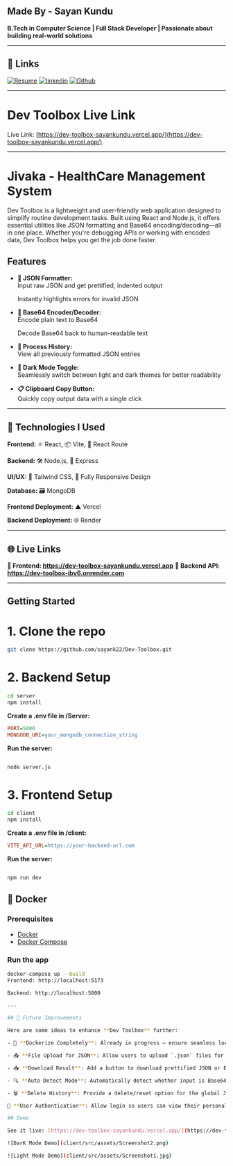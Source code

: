 ## Made By - Sayan Kundu

**B.Tech in Computer Science | Full Stack Developer | Passionate about building real-world solutions**

---

## 🔗 Links
[![Resume](https://img.shields.io/badge/View_Reasume-000?style=for-the-badge&logo=ko-fi&logoColor=white)](https://drive.google.com/file/d/1Mhn6U396WW0DiciBdBbsP2eJP5P9CSg4/view?usp=drive_link)
[![linkedin](https://img.shields.io/badge/linkedin-0A66C2?style=for-the-badge&logo=linkedin&logoColor=white)](https://www.linkedin.com/in/sayan-kundu-70b5442b6/)
[![Github](https://img.shields.io/badge/github-1DA1F2?style=for-the-badge&logo=twitter&logoColor=white)](https://github.com/sayank22)

---

# Dev Toolbox Live Link

Live Link: [https://dev-toolbox-sayankundu.vercel.app/](https://dev-toolbox-sayankundu.vercel.app/)

---

# Jivaka - HealthCare Management System

Dev Toolbox is a lightweight and user-friendly web application designed to simplify routine development tasks. Built using React and Node.js, it offers essential utilities like JSON formatting and Base64 encoding/decoding—all in one place. Whether you're debugging APIs or working with encoded data, Dev Toolbox helps you get the job done faster.

## Features

- **🔧 JSON Formatter:**  
  Input raw JSON and get prettified, indented output

  Instantly highlights errors for invalid JSON

- **🔐 Base64 Encoder/Decoder:**  
  Encode plain text to Base64

  Decode Base64 back to human-readable text

- **🧠 Process History:**  
  View all previously formatted JSON entries

- **🌙 Dark Mode Toggle:**  
  Seamlessly switch between light and dark themes for better readability

- **📋 Clipboard Copy Button:**  
  Quickly copy output data with a single click


---

## 🚀 Technologies I Used

**Frontend:**
 ⚛️ React, 📦 Vite, 📍 React Route

**Backend:**
 🛠️ Node.js, 🚀 Express

**UI/UX:** 
🎨 Tailwind CSS, 📱 Fully Responsive Design

**Database:** 
🗃️ MongoDB

**Frontend Deployment:**
 ▲ Vercel

**Backend Deployment:**
 🌐 Render

---

## 🌐 Live Links

**🔗 Frontend: https://dev-toolbox-sayankundu.vercel.app**
**🔗 Backend API: https://dev-toolbox-ibv6.onrender.com**

---


## Getting Started

# 1. Clone the repo
   ```bash
   git clone https://github.com/sayank22/Dev-Toolbox.git
   ```

# 2. Backend Setup
   ```bash
  cd server
npm install

   ```
**Create a .env file in /Server:**
```ini
PORT=5000
MONGODB_URI=your_mongodb_connection_string

```
**Run the server:**
```bash

node server.js

```

# 3. Frontend Setup
   ```bash
  cd client
npm install

   ```
**Create a .env file in /client:**
```ini
VITE_API_URL=https://your-backend-url.com

```
**Run the server:**
```bash

npm run dev

```

## 🐳 Docker 

### Prerequisites
- [Docker](https://www.docker.com/)
- [Docker Compose](https://docs.docker.com/compose/)

### Run the app

```bash
docker-compose up --build
Frontend: http://localhost:5173

Backend: http://localhost:5000

---

## 🚀 Future Improvements

Here are some ideas to enhance **Dev Toolbox** further:

- 🐳 **Dockerize Completely**: Already in progress — ensure seamless local setup using Docker Compose for both frontend and backend.

- 📤 **File Upload for JSON**: Allow users to upload `.json` files for formatting instead of pasting text manually.

- 📥 **Download Result**: Add a button to download prettified JSON or Base64 output as `.txt` or `.json` files.

- 🔍 **Auto Detect Mode**: Automatically detect whether input is Base64 or plain text and switch between encode/decode modes accordingly.

- 🗑️ **Delete History**: Provide a delete/reset option for the global JSON processing history.

💬 **User Authentication**: Allow login so users can view their personal formatting history.

## Demo

See it live: [https://dev-toolbox-sayankundu.vercel.app/](https://dev-toolbox-sayankundu.vercel.app/)

![DarK Mode Demo](client/src/assets/Screenshot2.png)

![Light Mode Demo](client/src/assets/Screenshot1.jpg)